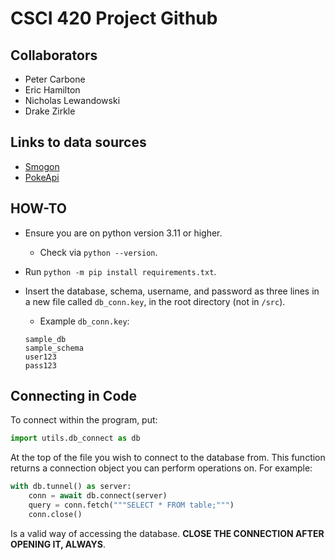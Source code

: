 # CSCI 420 Project Github

## Collaborators

- Peter Carbone
- Eric Hamilton
- Nicholas Lewandowski
- Drake Zirkle

## Links to data sources

- [Smogon](https://www.smogon.com/stats/)
- [PokeApi](https://pokeapi.co/)

## HOW-TO

- Ensure you are on python version 3.11 or higher.
  - Check via `python --version`.
- Run `python -m pip install requirements.txt`.
- Insert the database, schema, username, and password as three lines in a new file called `db_conn.key`, in the root
  directory (not in `/src`).

  - Example `db_conn.key`:

  ```key
  sample_db
  sample_schema
  user123
  pass123
  ```

## Connecting in Code

To connect within the program, put:

```py
import utils.db_connect as db
```

At the top of the file you wish to connect to the
database from. This function returns a connection object you can perform operations on. For example:

```py
with db.tunnel() as server: 
    conn = await db.connect(server)
    query = conn.fetch("""SELECT * FROM table;""")
    conn.close()
```

Is a valid way of accessing the database. **CLOSE THE CONNECTION AFTER OPENING IT, ALWAYS**.
